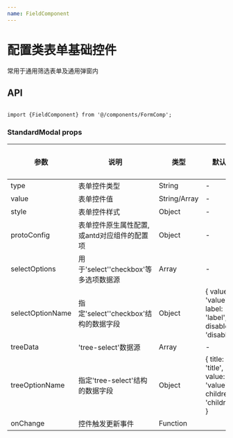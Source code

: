 ```yaml
---
name: FieldComponent
---
```


# 配置类表单基础控件

常用于通用筛选表单及通用弹窗内

## API

```

import {FieldComponent} from '@/components/FormComp';

```
### StandardModal props
| 参数      | 说明                                      | 类型         | 默认值 | 参考值 |
|----------|------------------------------------------|-------------|-------|-------|
| type | 表单控件类型 | String | - |- |
| value | 表单控件值 | String/Array | - |- |
| style | 表单控件样式 | Object | - |- |
| protoConfig | 表单控件原生属性配置,或antd对应组件的配置项 | Object | - |- |
| selectOptions | 用于'select'\'checkbox'等多选项数据源 | Array | - |- |
| selectOptionName | 指定'select'\'checkbox'结构的数据字段 | Object |  {  value: 'value', label: 'label', disabled: 'disabled'} |- |
| treeData | 'tree-select'数据源 | Array | - |- |
| treeOptionName | 指定'tree-select'结构的数据字段 | Object |  { title: 'title', value: 'value', children: 'children' } |- |
| onChange | 控件触发更新事件 | Function |   |- |

